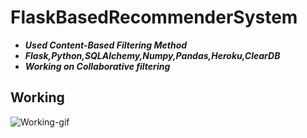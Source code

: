 # FlaskBasedRecommenderSystem
- ***Used Content-Based Filtering Method***
- ***Flask,Python,SQLAlchemy,Numpy,Pandas,Heroku,ClearDB***
- ***Working on Collaborative filtering***

## Working

![Working-gif](https://user-images.githubusercontent.com/43987867/102777339-66a30280-43b6-11eb-9588-62f1c625a6dd.gif)

